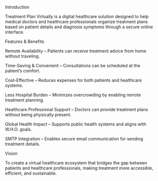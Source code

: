 Introduction

Treatment Plan Virtually is a digital healthcare solution designed to help medical doctors and healthcare professionals organize treatment plans based on patient details and diagnosis symptoms through a secure online interface.

Features & Benefits

Remote Availability – Patients can receive treatment advice from home without traveling.

Time-Saving & Convenient – Consultations can be scheduled at the patient’s comfort.

Cost-Effective – Reduces expenses for both patients and healthcare systems.

Less Hospital Burden – Minimizes overcrowding by enabling remote treatment planning.

Healthcare Professional Support – Doctors can provide treatment plans without being physically present.

Global Health Impact – Supports public health systems and aligns with W.H.O. goals.

SMTP Integration – Enables secure email communication for sending treatment details.

Vision

To create a virtual healthcare ecosystem that bridges the gap between patients and healthcare professionals, making treatment more accessible, efficient, and sustainable.
